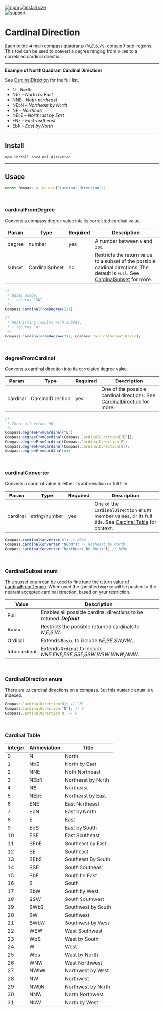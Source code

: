 [npm]: https://img.shields.io/npm/v/cardinal-direction.svg?color=949393
[install size]: https://badgen.net/packagephobia/install/cardinal-direction?color=949393
[support]: https://img.shields.io/static/v1.svg?logo=paypal&label=Support&message=Mudlabs&style=for-the-badge&color=0c67b5&labelColor=afb0b9
<!-- Badges -->
[![npm]](https://www.npmjs.com/package/cardinal-direction)
[![install size]](https://www.npmjs.com/package/cardinal-direction)
<br/>
[![support]](https://paypal.me/mudlabs)

# Cardinal Direction

Each of the **4** main compass quadrants _(N,E,S,W)_, contain **7** sub-regions. This tool can be used to convert a degree ranging from `0-360` to a correlated cardinal direction.

---

**Example of North Quadrant Cardinal Directions**

See [CardinalDirection](#cardinaldirection-enum) for the full list.

- N – _North_
- NbE – _North by East_
- NNE – _Noth-northeast_
- NEbN – _Northeast by North_
- NE – _Northeast_
- NEbE – _Northeast by East_
- ENE – _East-northeast_
- EbN – _East by North_

---

## Install
```
npm install cardinal-direction
```

---

## Usage

```js
const Compass = require("cardinal-direction");
```


<br/>

### cardinalFromDegree

Converts a compass degree value into its correlated cardinal value.

| Param  | Type           | Required | Description                                                                                                                                             |
| ------ | -------------- | -------- | ------------------------------------------------------------------------------------------------------------------------------------------------------- |
| degree | number         | yes      | A number between `0` and `360`.                                                                                                                         |
| subset | CardinalSubset | no       | Restricts the return value to a subset of the possible cardinal directions. The default is `Full`. See [CardinalSubset](#cardinalsubset-enum) for more. |

```js
/*
 * Basic usage.
 * - returns "SW"
 */
Compass.cardinalFromDegree(221);

/*
 * Restricting results with subset.
 * - returns "W"
 */
Compass.cardinalFromDegree(221, Compass.CardinalSubset.Basic);
```


<br/>

### degreeFromCardinal

Converts a cardinal direction into its correlated degree value.

| Param    | Type              | Required | Description                                                                                         |
| -------- | ----------------- | -------- | --------------------------------------------------------------------------------------------------- |
| cardinal | CardinalDirection | yes      | One of the possible cardinal directions. See [CardinalDirection](#cardinaldirection-enum) for more. |

```js
/*
 * These all return 90.
 */
Compass.degreeFromCardinal("E");
Compass.degreeFromCardinal(Compass.CardinalDirection["E"]);
Compass.degreeFromCardinal(Compass.CardinalDirection.E);
Compass.degreeFromCardinal(Compass.CardinalDirection[8]);
Compass.degreeFromCardinal(8);
```


<br/>

### cardinalConverter

Converts a cardinal value to either its abbreviation or full title.

| Param | Type | Required | Description |
| --- | --- | --- | --- |
| cardinal | string/number | yes | One of the `CardinalDirection` enum member values, or its full title. See [Cardinal Table](#cardinal-table) for context. |

```js
Compass.cardinalConverter(3): // NEbN
Compass.cardinalConverter("NEbN"): // Notheast by North
Compass.cardinalConverter("Northeast by North"); // NEbN
```


<br/>

### CardinalSubset enum

This subset enum can be used to fine tune the return value of [cardinalFromDegree](#cardinalfromdegree). When used the specified `degree` will be pushed to the nearest accepted cardinal direction, based on your restriction.

| Value         | Description                                                                   |
| ------------- | ----------------------------------------------------------------------------- |
| Full          | Enables all possible cardinal directions to be retuned. **_Default_**         |
| Basic         | Restricts the possible returned cardinals to _N_,_E_,_S_,_W_.                 |
| Ordinal       | Extends `Basic` to include _NE_,_SE_,_SW_,_NW_,.                              |
| Intercardinal | Extends `Ordinal` to include _NNE_,_ENE_,_ESE_,_SSE_,_SSW_,_WSW_,_WNW_,_NNW_. |


<br/>

### CardinalDirection enum

There are `32` cardinal directions on a compass. But this numeric enum is `0` indexed.

```js
Compass.CardinalDirection[0]; // "N"
Compass.CardinalDirection["N"]; // 0
Compass.CardinalDirection.N; // 0
```


<br/>

### Cardinal Table

| Integer | Abbreviation  | Title |
| ------- | ------------- | ----- |
| 0  | N    | North              |
| 1  | NbE  | North by East      |
| 2  | NNE  | Noth Northeast     |
| 3  | NEbN | Northeast by North |
| 4  | NE   | Northeast          |
| 5  | NEbE | Northeast by East  |
| 6  | ENE  | East Northeast     |
| 7  | EbN  | East by North      |
| 8  | E    | East               |
| 9  | EbS  | East by South      |
| 10 | ESE  | East Southeast     |
| 11 | SEbE | Southeast by East  |
| 12 | SE   | Southeast          |
| 13 | SEbS | Southeast By South |
| 14 | SSE  | South Southeast    |
| 15 | SbE  | South be East      |
| 16 | S    | South              |
| 17 | SbW  | South by West      |
| 18 | SSW  | South Southwest    |
| 19 | SWbS | Southwest by South |
| 20 | SW   | Southwest          |
| 21 | SWbW | Southwest by West  |
| 22 | WSW  | West Southwest     |
| 23 | WbS  | West by South      |
| 24 | W    | West               |
| 25 | Wbs  | West by North      |
| 26 | WNW  | West Northwest     |
| 27 | NWbW | Northwest by West  |
| 28 | NW   | Northwest          |
| 29 | NWbN | Northwest by North |
| 30 | NNW  | North Northwest    |
| 31 | NbW  | North by West      |
